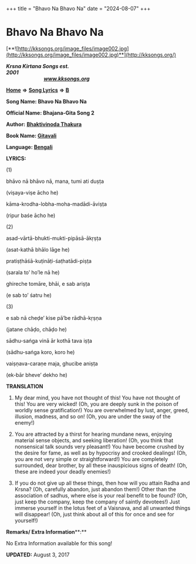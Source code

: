 +++
title = "Bhavo Na Bhavo Na"
date = "2024-08-07"
+++

# Bhavo Na Bhavo Na
[**![http://kksongs.org/image_files/image002.jpg](http://kksongs.org/image_files/image002.jpg)**](http://kksongs.org/)

**_Krsna Kirtana Songs est. 2001_**                                                                                                                                                 **_www.kksongs.org_**

**[Home](http://kksongs.org/)** **⇒** **[Song Lyrics](http://kksongs.org/lyrics.html)** **⇒** **[B](http://kksongs.org/songs/song_b.html)**

**Song Name: Bhavo Na Bhavo Na**

**Official Name: Bhajana-Gita Song 2**

**Author:** [**Bhaktivinoda Thakura**](http://kksongs.org/authors/list/bhaktivinoda.html)

**Book Name: [Gitavali](http://kksongs.org/authors/literature/gitavali.html)**

**Language: [Bengali](http://kksongs.org/language/list/bengali.html)**

**LYRICS:**

(1)

bhāvo nā bhāvo nā, mana, tumi ati duṣṭa

(viṣaya-viṣe ācho he)

kāma-krodha-lobha-moha-madādi-āviṣṭa

(ripur baśe ācho he)

(2)

asad-vārtā-bhukti-mukti-pipāsā-ākṛṣṭa

(asat-kathā bhālo lāge he)

pratiṣṭhāśā-kuṭināṭi-śaṭhatādi-piṣṭa

(sarala to’ ho’le nā he)

ghireche tomāre, bhāi, e sab ariṣṭa

(e sab to’ śatru he)

(3)

e sab nā cheḍe’ kise pā’be rādhā-kṛṣṇa

(jatane chāḍo, chāḍo he)

sādhu-sańga vinā ār kothā tava iṣṭa

(sādhu-sańga koro, koro he)

vaiṣṇava-caraṇe maja, ghucibe aniṣṭa

(ek-bār bheve’ dekho he)

**TRANSLATION**

1) My dear mind, you have not thought of this! You have not thought of this! You are very wicked! (Oh, you are deeply sunk in the poison of worldly sense gratification!) You are overwhelmed by lust, anger, greed, illusion, madness, and so on! (Oh, you are under the sway of the enemy!)

2) You are attracted by a thirst for hearing mundane news, enjoying material sense objects, and seeking liberation! (Oh, you think that nonsensical talk sounds very pleasant!) You have become crushed by the desire for fame, as well as by hypocrisy and crooked dealings! (Oh, you are not very simple or straightforward!) You are completely surrounded, dear brother, by all these inauspicious signs of death! (Oh, these are indeed your deadly enemies!)

3) If you do not give up all these things, then how will you attain Radha and Krsna? (Oh, carefully abandon, just abandon them!) Other than the association of sadhus, where else is your real benefit to be found? (Oh, just keep the company, keep the company of saintly devotees!) Just immerse yourself in the lotus feet of a Vaisnava, and all unwanted things will disappear! (Oh, just think about all of this for once and see for yourself!)

**Remarks/ Extra Information****:**

No Extra Information available for this song!

**UPDATED:** August 3, 2017